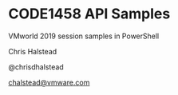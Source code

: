 # CODE1458 API Samples
VMworld 2019 session samples in PowerShell

Chris Halstead

@chrisdhalstead

chalstead@vmware.com

